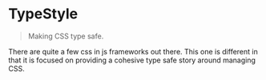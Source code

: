 # TypeStyle

> Making CSS type safe.

There are quite a few css in js frameworks out there. This one is different in that it is focused on providing a cohesive type safe story around managing CSS. 
